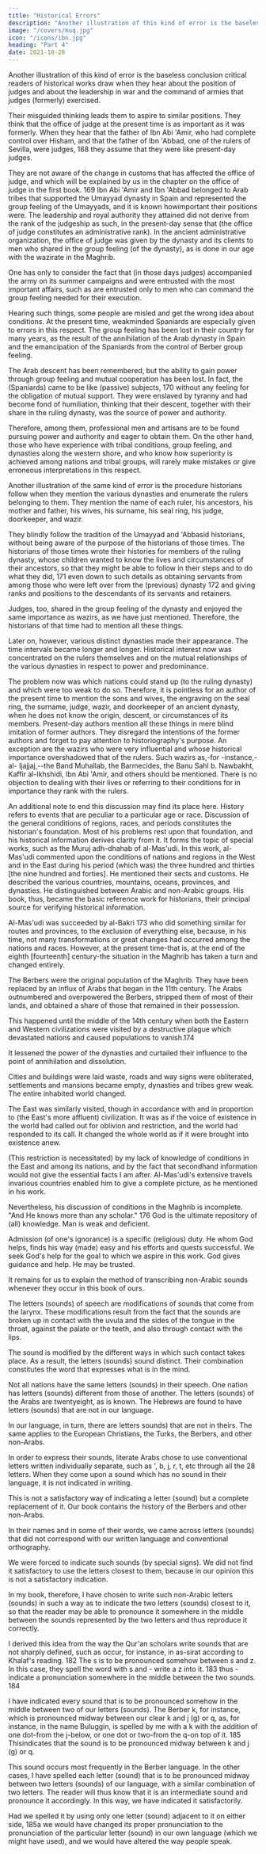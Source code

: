 ```yaml
---
title: "Historical Errors"
description: "Another illustration of this kind of error is the baseless conclusion critical readers of historical works draw when they hear about the position of judges and about the leadership in war and the command of armies that judges (formerly) exercised"
image: "/covers/muq.jpg"
icon: "/icons/ibn.jpg"
heading: "Part 4"
date: 2021-10-20
---
```



Another illustration of this kind of error is the baseless conclusion critical readers of historical works draw when they hear about the position of judges and about the leadership in war and the command of armies that judges (formerly) exercised. 

Their misguided thinking leads them to aspire to similar positions. They think that the office of judge at the present time is as important as it was formerly. When they hear that the father of Ibn Abi 'Amir, who had complete control over Hisham, and that the father of Ibn 'Abbad, one of the rulers of Sevilla, were judges, 168 they assume that they were like present-day judges. 

They are not aware of the change in customs that has affected the office of judge, and which will be explained by us in the chapter on the office of judge in the first book. 169 Ibn Abi 'Amir and Ibn 'Abbad belonged to Arab tribes that supported the Umayyad dynasty in Spain and represented the group feeling of the Umayyads, and it is known howimportant their positions were. The leadership and royal authority they attained did not derive from the rank of the judgeship as such, in the present-day sense that (the office of judge constitutes an administrative rank). In the ancient administrative organization, the office of judge was given by the dynasty and its clients to men who shared in the group feeling (of the dynasty), as is done in our age with the wazirate in the Maghrib. 

One has only to consider the fact that (in those days judges) accompanied the army on its summer campaigns and were entrusted with the most important affairs, such as are entrusted only to men who can command the group feeling needed for their execution.

Hearing such things, some people are misled and get the wrong idea about conditions. At the present time, weakminded Spaniards are especially given to errors in this respect. The group feeling has been lost in their country for many years, as
the result of the annihilation of the Arab dynasty in Spain and the emancipation of
the Spaniards from the control of Berber group feeling. 

The Arab descent has been remembered, but the ability to gain power through group feeling and mutual cooperation has been lost. In fact, the (Spaniards) came to be like (passive) subjects, 170 without any feeling for the obligation of mutual support. They were enslaved by tyranny and had become fond of humiliation, thinking that their descent, together with their share in the ruling dynasty, was the source of power and authority. 

Therefore, among them, professional men and artisans are to be found pursuing power and authority and eager to obtain them. On the other hand, those who have experience with tribal conditions, group feeling, and dynasties along the western shore, and who know how superiority is achieved among nations and tribal groups, will rarely make mistakes or give erroneous interpretations in this respect.

Another illustration of the same kind of error is the procedure historians follow when they mention the various dynasties and enumerate the rulers belonging to them. They mention the name of each ruler, his ancestors, his mother and father,
his wives, his surname, his seal ring, his judge, doorkeeper, and wazir. 

They blindly follow the tradition of the Umayyad and 'Abbasid historians, without being aware of the purpose of the historians of those times. The historians of those times wrote their histories for members of the ruling dynasty, whose children wanted to know the lives and circumstances of their ancestors, so that they might be able to follow in their steps and to do what they
did, 171 even down to such details as obtaining servants from among those who were
left over from the (previous) dynasty 172 and giving ranks and positions to the
descendants of its servants and retainers. 

Judges, too, shared in the group feeling of the dynasty and enjoyed the same importance as wazirs, as we have just mentioned.
Therefore, the historians of that time had to mention all these things.

Later on, however, various distinct dynasties made their appearance. The time intervals became longer and longer. Historical interest now was concentrated on the rulers themselves and on the mutual relationships of the various dynasties in
respect to power and predominance. 

The problem now was which nations could stand up (to the ruling dynasty) and which were too weak to do so. Therefore, it is
pointless for an author of the present time to mention the sons and wives, the
engraving on the seal ring, the surname, judge, wazir, and doorkeeper of an ancient
dynasty, when he does not know the origin, descent, or circumstances of its
members. Present-day authors mention all these things in mere blind imitation of
former authors. They disregard the intentions of the former authors and forget to
pay attention to historiography's purpose.
An exception are the wazirs who were very influential and whose historical
importance overshadowed that of the rulers. Such wazirs as,-for -instance,- al-
Ijajjaj,--the Band Muhallab, the Barmecides, the Banu Sahl b. Nawbakht, Kaffir al-Ikhshidi, Ibn Abi 'Amir, and others should be mentioned. There is no objection to
dealing with their lives or referring to their conditions for in importance they rank
with the rulers.

An additional note to end this discussion may find its place here. History refers to events that are peculiar to a particular age or race. Discussion of the general conditions of regions, races, and periods constitutes the
historian's foundation. Most of his problems rest upon that foundation, and his
historical information derives clarity from it. It forms the topic of special works,
such as the Muruj adh-dhahab of al-Mas'udi. In this work, al-Mas'udi commented
upon the conditions of nations and regions in the West and in the East during his
period (which was) the three hundred and thirties [the nine hundred and forties]. He
mentioned their sects and customs. He described the various countries, mountains,
oceans, provinces, and dynasties. He distinguished between Arabic and non-Arabic
groups. His book, thus, became the basic reference work for historians, their
principal source for verifying historical information.



Al-Mas'udi was succeeded by al-Bakri 173 who did something similar for routes and provinces, to the exclusion of everything else, because, in his time, not many transformations or great changes had occurred among the nations and races.
However, at the present time-that is, at the end of the eighth [fourteenth] century-the
situation in the Maghrib has taken a turn and changed entirely.


The Berbers were the original population of the Maghrib. They have been replaced by an influx of Arabs that began in the 11th century. The Arabs outnumbered and overpowered the Berbers, stripped them of most of their lands, and obtained a share of those that remained in their possession. 

This happened until the middle of the 14th century when both the Eastern and Western civilizations were visited by a destructive plague which devastated nations and caused populations to vanish.174 

It lessened the power of the dynasties and curtailed their influence to the point of annihilation and dissolution. 

Cities and buildings were laid waste, roads and way signs were obliterated, settlements and mansions became empty, dynasties and tribes grew weak. The entire inhabited world changed. 

The East was similarly visited, though in accordance with and in proportion to (the East's more affluent)
civilization. It was as if the voice of existence in the world had called out for oblivion and restriction, and the world had responded to its call. It changed the whole world as if it were brought into existence anew.

<!-- God inherits the earth and whomever is upon it. -->

<!-- Therefore, there is need at this time
that someone should systematically set down the situation of the world among all
regions and races, as well as the customs and sectarian beliefs that have changed for
their adherents, doing for this age what al-Mas'udi did for his. This should be a
model for future historians to follow.  -->

<!-- In this book of mine, I shall discuss as much
of that as will be possible for me here in the Maghrib. I shall do so either explicitly
or implicitly in connection with the history of the Maghrib, in conformity with my
intention to restrict myself in this work to the Maghrib, the circumstances of its
races and nations, and its subjects and dynasties, to the exclusion of any other
region.175 -->

(This restriction is necessitated) by my lack of knowledge of conditions in the East and among its nations, and by the fact that secondhand information would not give the essential facts I am after. Al-Mas'udi's extensive travels invarious countries enabled him to give a complete picture, as he mentioned in his work. 

Nevertheless, his discussion of conditions in the Maghrib is incomplete. "And
He knows more than any scholar." 176 God is the ultimate repository of (all)
knowledge. Man is weak and deficient. 

Admission (of one's ignorance) is a specific (religious) duty. He whom God helps, finds his way (made) easy and his efforts and
quests successful. We seek God's help for the goal to which we aspire in this work.
God gives guidance and help. He may be trusted.

It remains for us to explain the method of transcribing non-Arabic sounds whenever they occur in this book of ours.

The letters (sounds) of speech are modifications of sounds that come from the larynx. These modifications result from the fact that the sounds are broken up in contact with the uvula and the sides of the tongue in the throat, against the palate or the teeth, and also through contact with the lips. 

The sound is modified by the different ways in which such contact takes place. As a result, the letters (sounds) sound distinct. Their combination constitutes the word that expresses what is in the mind.

Not all nations have the same letters (sounds) in their speech. One nation has letters (sounds) different from those of another. The letters (sounds) of the Arabs are twentyeight, as is known. The Hebrews are found to have letters (sounds)
that are not in our language. 

In our language, in turn, there are letters sounds) that are not in theirs. The same applies to the European Christians, the Turks, the Berbers, and other non-Arabs.

In order to express their sounds, literate Arabs chose to use conventional letters written individually separate, such as ', b, j, r, t, etc through all the 28 letters. When they come upon a sound which has no sound in their language, it is not indicated in writing. 

<!-- Scribes sometimes express it by means of the letter which is closest to it in our language, the one either preceding or following it. -->

This is not a satisfactory way of indicating a letter (sound) but a complete replacement of it. Our book contains the history of the Berbers and other non-Arabs. 

In their names and in some of their words, we came across letters (sounds) that did not correspond with our written language and conventional orthography. 

We were forced to indicate such sounds (by special signs). We did not find it satisfactory to use the letters closest to them, because in our opinion this is not a satisfactory indication. 

In my book, therefore, I have chosen to write such non-Arabic letters (sounds) in such a way as to indicate the two letters (sounds) closest to it, so that the reader may be able to pronounce it somewhere in the middle between the sounds represented by the two letters and thus reproduce it correctly.

I derived this idea from the way the Qur'an scholars write sounds that are not sharply defined, such as occur, for instance, in as-sirat according to Khalaf's reading. 182 The s is to be pronounced somehow between s and z. In this case, they spell the word with s and - write a z into it. 183 thus - indicate a pronunciation somewhere in the middle between the two sounds. 184

I have indicated every sound that is to be pronounced somehow in the middle between two of our letters (sounds). The Berber
k, for instance, which is pronounced midway between our clear k and j (g) or q, as,
for instance, in the name Buluggin, is spelled by me with a k with the addition of
one dot-from the j-below, or one dot or two-from the q-on top of it. 185 Thisindicates that the sound is to be pronounced midway between k and j (g) or q. 

This sound occurs most frequently in the Berber language. In the other cases, I have spelled each letter (sound) that is to be pronounced midway between two letters (sounds) of our language, with a similar combination of two letters. The reader will thus know that it is an intermediate sound and pronounce it accordingly. In this way,
we have indicated it satisfactorily. 

Had we spelled it by using only one letter (sound) adjacent to it on either side, 185a we would have changed its proper pronunciation to the pronunciation of the particular letter (sound) in our own language (which we might have used), and we would have altered the way people speak. 

<!-- God gives success -->